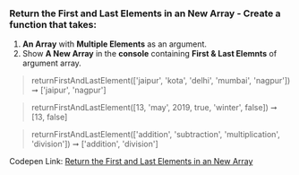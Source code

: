 ### Return the First and Last Elements in an New Array - Create a function that takes: 

1. **An Array** with **Multiple Elements** as an argument. 
1. Show **A New Array** in the **console** containing **First & Last Elemnts** of argument array.

> returnFirstAndLastElement(['jaipur', 'kota', 'delhi', 'mumbai', 'nagpur']) ➞ ['jaipur', 'nagpur']

> returnFirstAndLastElement([13, 'may', 2019, true, 'winter', false]) ➞ [13, false]

> returnFirstAndLastElement(['addition', 'subtraction', 'multiplication', 'division']) ➞ ['addition', 'division']

Codepen Link: [Return the First and Last Elements in an New Array](https://codepen.io/naveencoder/pen/oRYgJw?editors=0012)